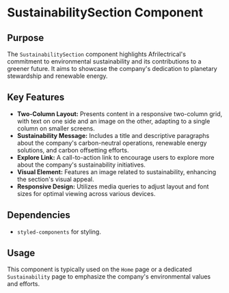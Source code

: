 # SustainabilitySection Component

## Purpose
The `SustainabilitySection` component highlights Afrilectrical's commitment to environmental sustainability and its contributions to a greener future. It aims to showcase the company's dedication to planetary stewardship and renewable energy.

## Key Features
- **Two-Column Layout:** Presents content in a responsive two-column grid, with text on one side and an image on the other, adapting to a single column on smaller screens.
- **Sustainability Message:** Includes a title and descriptive paragraphs about the company's carbon-neutral operations, renewable energy solutions, and carbon offsetting efforts.
- **Explore Link:** A call-to-action link to encourage users to explore more about the company's sustainability initiatives.
- **Visual Element:** Features an image related to sustainability, enhancing the section's visual appeal.
- **Responsive Design:** Utilizes media queries to adjust layout and font sizes for optimal viewing across various devices.

## Dependencies
- `styled-components` for styling.

## Usage
This component is typically used on the `Home` page or a dedicated `Sustainability` page to emphasize the company's environmental values and efforts.